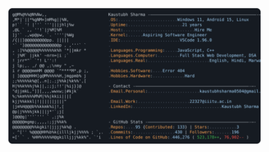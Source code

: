 <a href="https://github.com/Kaustubh22327/Kaustubh22327">
  <picture>
    <source media="(prefers-color-scheme: dark)" srcset="https://raw.githubusercontent.com/Kaustubh22327/Kaustubh22327/main/dark_mode.svg">
    <img alt="Andrew Grant's GitHub Profile README" src="https://raw.githubusercontent.com/Kaustubh22327/Kaustubh22327/main/light_mode.svg">
  </picture>
</a>
